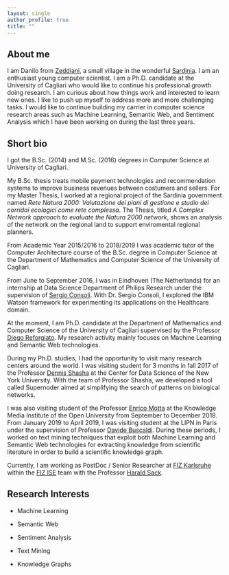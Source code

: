 ```yaml
---
layout: single
author_profile: true
title: ""
---
```



## About me

I am Danilo from [Zeddiani](https://en.wikipedia.org/wiki/Zeddiani), a small village in the wonderful [Sardinia](https://en.wikipedia.org/wiki/Sardinia).
I am an enthusiast young computer scientist. I am a Ph.D. candidate at the University of Cagliari who would like to continue his professional growth doing research. I am curious about how things work and interested to learn new ones. I like to push up myself to address more and more challenging tasks. I would like to continue building my carrier in computer science research areas such as Machine Learning, Semantic Web, and Sentiment Analysis which I have been working on during the last three years.

## Short bio

I got the B.Sc. (2014) and M.Sc. (2016) degrees in Computer Science at University of Cagliari.

My B.Sc. thesis treats mobile payment technologies and recommendation systems to improve business revenues between costumers and sellers. For my Master Thesis, I worked at a regional project of the Sardinia government named *Rete Natura 2000: Valutazione dei piani di gestione e studio dei corridoi ecologici come rete complessa*. The Thesis, titled *A Complex Network approach to evaluate the Natura 2000 network*, shows an analysis of the network on the regional land to support enviromental regional planners.

From Academic Year 2015/2016 to 2018/2019 I was academic tutor of the Computer Architecture course of the B.Sc. degree in Computer Science at the Department of Mathematics and Computer Science of the University of Cagliari.

From June to September 2016, I was in Eindhoven (The Netherlands) for an internship at Data Science Department of Philips Research under the supervision of [Sergio Consoli](http://stlab.istc.cnr.it/stlab/staff/sergio-consoli/). With Dr. Sergio Consoli, I explored the IBM Watson framework for experimenting its applications on the Healthcare domain.

At the moment, I am Ph.D. candidate at the Department of Mathematics and Computer Science of the University of Cagliari supervised by the Professor [Diego Reforgiato](http://people.unica.it/diegoreforgiato/). My research activity mainly focuses on Machine Learning and Semantic Web technologies. 

During my Ph.D. studies, I had the opportunity to visit many research centers around the world. I was visiting student for 3 months in fall 2017 of the Professor [Dennis Shasha](https://cs.nyu.edu/shasha/) at the Center for Data Science of the New York University. With the team of Professor Shasha, we developed a tool called Supernoder aimed at simplifying the search of patterns on biological networks.

I was also visiting student of the Professor [Enrico Motta](http://people.kmi.open.ac.uk/motta/) at the Knowledge Media Institute of the Open University from September to December 2018. From January 2019 to April 2019, I was visiting student at the LIPN in Paris under the supervision of Professor [Davide Buscaldi](https://sites.google.com/site/davidebuscaldi/). During these periods, I worked on text mining techniques that exploit both Machine Learning and Semantic Web technologies for extracting knowledge from scientific literature in order to build a scientific knowledge graph. 

Currently, I am working as PostDoc / Senior Researcher at [FIZ Karlsruhe](https://www.fiz-karlsruhe.de/) within the [FIZ ISE](https://www.fiz-karlsruhe.de/en/forschung/information-service-engineering) team with the Professor [Harald Sack](https://www.fiz-karlsruhe.de/en/forschung/lebenslauf-prof-dr-harald-sack).
 
## Research Interests
- Machine Learning

- Semantic Web

- Sentiment Analysis

- Text Mining

- Knowledge Graphs



